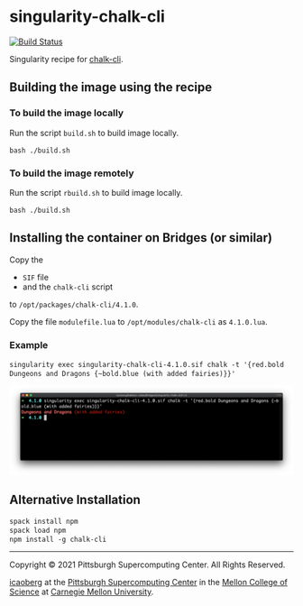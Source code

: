 # singularity-chalk-cli
[![Build Status](https://www.travis-ci.com/icaoberg/singularity-chalk-cli.svg?branch=main)](https://www.travis-ci.com/icaoberg/singularity-chalk-cli)

Singularity recipe for [chalk-cli](https://github.com/chalk/chalk-cli).

## Building the image using the recipe

### To build the image locally
Run the script `build.sh` to build image locally.

```
bash ./build.sh
```

### To build the image remotely
Run the script `rbuild.sh` to build image locally.

```
bash ./build.sh
```

## Installing the container on Bridges (or similar)
Copy the

* `SIF` file
* and the `chalk-cli` script

to `/opt/packages/chalk-cli/4.1.0`.

Copy the file `modulefile.lua` to `/opt/modules/chalk-cli` as `4.1.0.lua`.

### Example
```
singularity exec singularity-chalk-cli-4.1.0.sif chalk -t '{red.bold Dungeons and Dragons {~bold.blue (with added fairies)}}'
```

![Screenshot](images/screenshot.png)

## Alternative Installation
```
spack install npm
spack load npm
npm install -g chalk-cli
```

---
Copyright © 2021 Pittsburgh Supercomputing Center. All Rights Reserved.

[icaoberg](http://www.andrew.cmu.edu/~icaoberg) at the [Pittsburgh Supercomputing Center](http://www.psc.edu) in the [Mellon College of Science](https://www.cmu.edu/mcs/) at [Carnegie Mellon University](http://www.cmu.edu).
